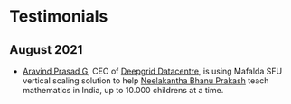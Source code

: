 # Testimonials

## August 2021

- [Aravind Prasad G](https://www.linkedin.com/in/aravindgp/), CEO of
  [Deepgrid Datacentre](https://deepgrid.in/), is using Mafalda SFU vertical
  scaling solution to help
  [Neelakantha Bhanu Prakash](https://en.wikipedia.org/wiki/Neelakantha_Bhanu_Prakash)
  teach mathematics in India, up to 10.000 childrens at a time.

